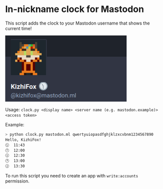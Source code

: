 # In-nickname clock for Mastodon

This script adds the clock to your Mastodon username that shows the current time!

![Username screenshot](username_screenshot.png)

Usage: `clock.py <display name> <server name (e.g. mastodon.example)> <access token>`

Example:

```bash
> python clock.py mastodon.ml qwertyuiopasdfghjklzxcvbnm1234567890
Hello, KizhiFox!
🕦  11:43
🕛  12:00
🕧  12:30
🕐  13:00
🕜  13:30
```

To run this script you need to create an app with `write:accounts` permission.
